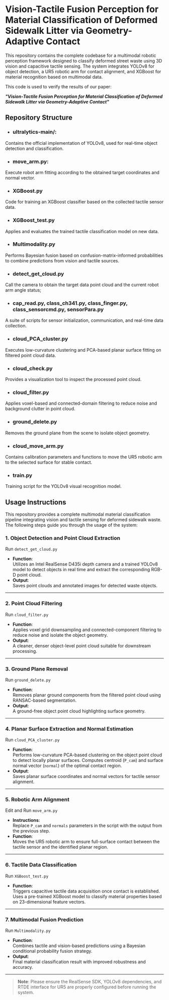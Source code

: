 # Vision-Tactile Fusion Perception for Material Classification of Deformed Sidewalk Litter via Geometry-Adaptive Contact
This repository contains the complete codebase for a multimodal robotic perception framework designed to classify deformed street waste using 3D vision and capacitive tactile sensing.
The system integrates YOLOv8 for object detection, a UR5 robotic arm for contact alignment, and XGBoost for material recognition based on multimodal data.  

  
  
This code is used to verify the results of our paper:

***"Vision-Tactile Fusion Perception for Material Classification of Deformed Sidewalk Litter via Geometry-Adaptive Contact"***

## Repository Structure 
- ### **ultralytics-main/**:
Contains the official implementation of YOLOv8, used for real-time object detection and classification.  
- ### **move_arm.py**:
Execute robot arm fitting according to the obtained target coordinates and normal vector.  
- ### **XGBoost.py**
Code for training an XGBoost classifier based on the collected tactile sensor data.  
- ### **XGBoost_test.py**
Applies and evaluates the trained tactile classification model on new data.  
- ### **Multimodality.py**
Performs Bayesian fusion based on confusion-matrix-informed probabilities to combine predictions from vision and tactile sources.
- ### **detect_get_cloud.py**
Call the camera to obtain the target data point cloud and the current robot arm angle status;
- ### **cap_read.py**, **class_ch341.py**, **class_finger.py**, **class_sensorcmd.py**, **sensorPara.py**
A suite of scripts for sensor initialization, communication, and real-time data collection.    
- ### **cloud_PCA_cluster.py**
Executes low-curvature clustering and PCA-based planar surface fitting on filtered point cloud data.  
- ### **cloud_check.py**
Provides a visualization tool to inspect the processed point cloud.  
- ### **cloud_filter.py**
Applies voxel-based and connected-domain filtering to reduce noise and background clutter in point cloud.  
- ### **ground_delete.py**
Removes the ground plane from the scene to isolate object geometry.  
- ### **cloud_move_arm.py**
Contains calibration parameters and functions to move the UR5 robotic arm to the selected surface for stable contact.  
- ### **train.py**
Training script for the YOLOv8 visual recognition model.  

## Usage Instructions

This repository provides a complete multimodal material classification pipeline integrating vision and tactile sensing for deformed sidewalk waste. The following steps guide you through the usage of the system:

### 1. Object Detection and Point Cloud Extraction  
Run `detect_get_cloud.py`  
- **Function**:  
  Utilizes an Intel RealSense D435i depth camera and a trained YOLOv8 model to detect objects in real time and extract the corresponding RGB-D point cloud.  
- **Output**:  
  Saves point clouds and annotated images for detected waste objects.

---

### 2. Point Cloud Filtering  
Run `cloud_filter.py`  
- **Function**:  
  Applies voxel grid downsampling and connected-component filtering to reduce noise and isolate the object geometry.  
- **Output**:  
  A cleaner, denser object-level point cloud suitable for downstream processing.

---

### 3. Ground Plane Removal  
Run `ground_delete.py`  
- **Function**:  
  Removes planar ground components from the filtered point cloud using RANSAC-based segmentation.  
- **Output**:  
  A ground-free object point cloud highlighting surface geometry.

---

### 4. Planar Surface Extraction and Normal Estimation  
Run `cloud_PCA_cluster.py`  
- **Function**:  
  Performs low-curvature PCA-based clustering on the object point cloud to detect locally planar surfaces. Computes centroid (`P_cam`) and surface normal vector (`normal`) of the optimal contact region.  
- **Output**:  
  Saves planar surface coordinates and normal vectors for tactile sensor alignment.

---

### 5. Robotic Arm Alignment  
Edit and Run `move_arm.py`  
- **Instructions**:  
  Replace `P_cam` and `normals` parameters in the script with the output from the previous step.  
- **Function**:  
  Moves the UR5 robotic arm to ensure full-surface contact between the tactile sensor and the identified planar region.

---

### 6. Tactile Data Classification  
Run `XGBoost_test.py`  
- **Function**:  
  Triggers capacitive tactile data acquisition once contact is established. Uses a pre-trained XGBoost model to classify material properties based on 23-dimensional feature vectors.

---

### 7. Multimodal Fusion Prediction  
Run `Multimodality.py`  
- **Function**:  
  Combines tactile and vision-based predictions using a Bayesian conditional probability fusion strategy.  
- **Output**:  
  Final material classification result with improved robustness and accuracy.

---

>  **Note**: Please ensure the RealSense SDK, YOLOv8 dependencies, and RTDE interface for UR5 are properly configured before running the system.


